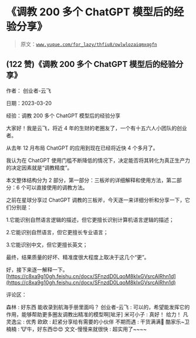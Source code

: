 # 《调教 200 多个 ChatGPT 模型后的经验分享》

> 原文：[`www.yuque.com/for_lazy/thfiu8/owlwlozaiqmxqgfn`](https://www.yuque.com/for_lazy/thfiu8/owlwlozaiqmxqgfn)



## (122 赞)《调教 200 多个 ChatGPT 模型后的经验分享》 

作者： 创业者-云飞 

日期：2023-03-20 

经验：调教 200 多个 ChatGPT 模型后的经验分享 

大家好！我是云飞，将近 4 年的生财的老圈友了，一个有十五六人小团队的创业者。 

从去年 12 月布局 ChatGPT 的应用到现在已经将近快 4 个多月了。 

我认为在 ChatGPT 使用门槛不断降低的情况下，决定能否将其转化为真正生产力的决定因素就是“调教精度”。 

本文整体结构分为 2 部分，第一部分：三板斧的详细解释和使用方法，第二部分：6 个可以直接使用的调教方法。 

之前在星球分享过 ChatGPT 调教的三板斧，今天逐一来详细分析和分享一下，它们分别是： 

1.它能识别自然语言逻辑的描述，但它更擅长识别计算机语言逻辑的描述； 

2.它能识别自然语言，但它更擅长专业语言； 

3.它能识别中文，但它更擅长英文； 

最终，结果质量的好坏、精准度很大程度上取决于这几个“更”。 

好，接下来逐一解释一下。 [https://c8xa9g10gh.feishu.cn/docx/SFnzdD0LqoM8kIxGVsrcAlRhn1d](https://c8xa9g10gh.feishu.cn/docx/SFnzdD0LqoM8kIxGVsrcAlRhn1d) 

评论区： 

森林 : 好东西 能收录到航海手册里面吗？ 创业者-云飞 : 可以的，希望能发挥它的作用，能够帮助更多圈友调教出精准的模型啊[呲牙] 米可小子 : 真好！ 给力！ 凡灵逸尘 : 优秀 欧欧 : 赶紧分享给有需要的小伙伴 不期而遇 : 干货满满💪 酷家乐~卫楠楠 : 🐮牛，好东西😍😍 文文-慢慢来就很快 : 超实用了~~~~